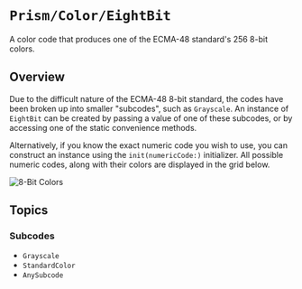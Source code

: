 # ``Prism/Color/EightBit``

A color code that produces one of the ECMA-48 standard's 256 8-bit colors.

## Overview

Due to the difficult nature of the ECMA-48 8-bit standard, the codes have been broken up into smaller "subcodes", such as ``Grayscale``. An instance of ``EightBit`` can be created by passing a value of one of these subcodes, or by accessing one of the static convenience methods.

Alternatively, if you know the exact numeric code you wish to use, you can construct an instance using the ``init(numericCode:)`` initializer. All possible numeric codes, along with their colors are displayed in the grid below.

![8-Bit Colors](ecma-colors-grid)

## Topics

### Subcodes

- ``Grayscale``
- ``StandardColor``
- ``AnySubcode``
